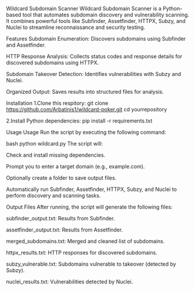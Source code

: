 Wildcard Subdomain Scanner
Wildcard Subdomain Scanner is a Python-based tool that automates subdomain discovery and vulnerability scanning. It combines powerful tools like Subfinder, Assetfinder, HTTPX, Subzy, and Nuclei to streamline reconnaissance and security testing.

Features
Subdomain Enumeration: Discovers subdomains using Subfinder and Assetfinder.

HTTP Response Analysis: Collects status codes and response details for discovered subdomains using HTTPX.

Subdomain Takeover Detection: Identifies vulnerabilities with Subzy and Nuclei.

Organized Output: Saves results into structured files for analysis.

Installation
1.Clone this respitory:
git clone https://github.com/Arbatinis1/wildcard-poker.git
cd yourrepository

2.Install Python dependencies:
pip install -r requirements.txt

Usage
Usage
Run the script by executing the following command:

bash
python wildcard.py
The script will:

Check and install missing dependencies.

Prompt you to enter a target domain (e.g., example.com).

Optionally create a folder to save output files.

Automatically run Subfinder, Assetfinder, HTTPX, Subzy, and Nuclei to perform discovery and scanning tasks.

Output Files
After running, the script will generate the following files:

subfinder_output.txt: Results from Subfinder.

assetfinder_output.txt: Results from Assetfinder.

merged_subdomains.txt: Merged and cleaned list of subdomains.

httpx_results.txt: HTTP responses for discovered subdomains.

subzy_vulnerable.txt: Subdomains vulnerable to takeover (detected by Subzy).

nuclei_results.txt: Vulnerabilities detected by Nuclei.
